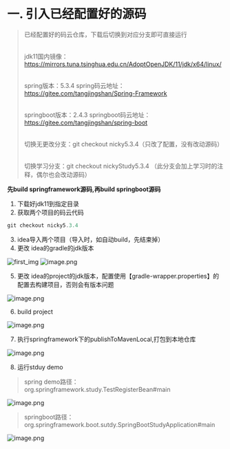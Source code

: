 # 一. 引入已经配置好的源码
> 已经配置好的码云仓库，下载后切换到对应分支即可直接运行
> 
> </br>jdk11国内镜像：https://mirrors.tuna.tsinghua.edu.cn/AdoptOpenJDK/11/jdk/x64/linux/
> 
> </br>spring版本：5.3.4  spring码云地址： https://gitee.com/tangjingshan/Spring-Framework
> 
> </br>springboot版本：2.4.3   springboot码云地址：https://gitee.com/tangjingshan/spring-boot
> 
>   </br>切换无更改分支：git checkout nicky5.3.4（只改了配置，没有改动源码）
> 
>   </br>切换学习分支：git checkout  nickyStudy5.3.4 （此分支会加上学习时的注释，偶尔也会改动源码）
>   

 **先build springframework源码,再build  springboot源码**
1. 下载好jdk11到指定目录
2.  获取两个项目的码云代码

```js
git checkout nicky5.3.4
```
3. idea导入两个项目（导入时，如自动build，先结束掉）
4. 更改 idea的gradle的jdk版本

![first_img](https://gitee.com/tangjingshan/spring-boot/blob/nickyStudy5.3.4/src/img/first.png)
![image.png](https://img-blog.csdnimg.cn/img_convert/bde2f5a34372e186e1bb187f5185a6a9.png)

5. 更改 idea的project的jdk版本，配置使用【gradle-wrapper.properties】的配置去构建项目，否则会有版本问题

![image.png](https://img-blog.csdnimg.cn/img_convert/c2a3f3c32ae39a875a5c505f4e2ac5c5.png)

6.  build project

![image.png](https://img-blog.csdnimg.cn/img_convert/3251f02e1a7b1efa662f7d9270928a34.png)


7. 执行springframework下的publishToMavenLocal,打包到本地仓库

![image.png](https://img-blog.csdnimg.cn/img_convert/1bf5630dd09f7d396431bf2b9167d23c.png)

8.  运行stduy demo
> spring demo路径： org.springframework.study.TestRegisterBean#main

![image.png](https://img-blog.csdnimg.cn/img_convert/e951a386eed4110bc47edebe34cc4ee5.png)

> springboot路径：org.springframework.boot.sutdy.SpringBootStudyApplication#main

![image.png](https://img-blog.csdnimg.cn/img_convert/0ef5a6237720ecaf8bb226ce352c7241.png)
